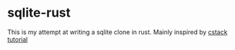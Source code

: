 # sqlite-rust

This is my attempt at writing a sqlite clone in rust. Mainly inspired by [cstack tutorial](https://cstack.github.io/db_tutorial/)
